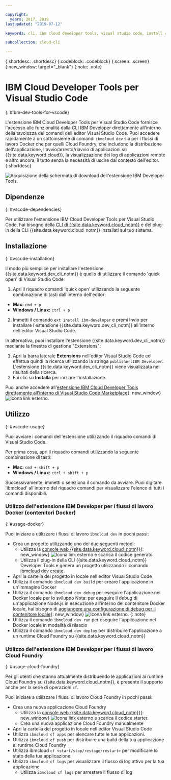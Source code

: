 ```yaml
---

copyright:
  years: 2017, 2019
lastupdated: "2019-07-12"

keywords: cli, ibm cloud developer tools, visual studio code, install developer tools, developer extension, vscode cli, vscode plugin, cloud foundry vscode

subcollection: cloud-cli

---
```


{:shortdesc: .shortdesc}
{:codeblock: .codeblock}
{:screen: .screen}
{:new_window: target="_blank"}
{:note: .note}

# IBM Cloud Developer Tools per Visual Studio Code
{: #ibm-dev-tools-for-vscode}

L'estensione IBM Cloud Developer Tools per Visual Studio Code fornisce l'accesso alle funzionalità dalla CLI IBM Developer direttamente all'interno della tavolozza dei comandi dell'editor Visual Studio Code. Puoi accedere rapidamente a un sottoinsieme di comandi `ibmcloud dev` sia per i flussi di lavoro Docker che per quelli Cloud Foundry, che includono la distribuzione dell'applicazione, l'avvio/arresto/riavvio di applicazioni su {{site.data.keyword.cloud}}, la visualizzazione dei log di applicazioni remote e altro ancora, il tutto senza la necessità di uscire dal contesto dell'editor.
{:shortdesc}

![Acquisizione della schermata di download dell'estensione IBM Developer Tools.](../images/vscode.png "Schermata di download dell'estensione in Visual Studio Code")

## Dipendenze
{: #vscode-dependencies}

Per utilizzare l'estensione IBM Cloud Developer Tools per Visual Studio Code, hai bisogno della [CLI di {{site.data.keyword.cloud_notm}}](/docs/cli?topic=cloud-cli-getting-started) e del plug-in della CLI {{site.data.keyword.cloud_notm}} installati sul tuo sistema.

## Installazione
{: #vscode-installation}

Il modo più semplice per installare l'estensione {{site.data.keyword.dev_cli_notm}} è quello di utilizzare il comando 'quick open' di Visual Studio Code:

1. Apri il riquadro comandi 'quick open' utilizzando la seguente combinazione di tasti dall'interno dell'editor:

  * **Mac:** `cmd + p`
  * **Windows / Linux:** `ctrl + p`

2. Immetti il comando `ext install ibm-developer` e premi Invio per installare l'estensione {{site.data.keyword.dev_cli_notm}} all'interno dell'editor Visual Studio Code.

In alternativa, puoi installare l'estensione {{site.data.keyword.dev_cli_notm}} mediante la finestra di gestione "Extensions":

1. Apri la barra laterale **Extensions** nell'editor Visual Studio Code ed effettua quindi la ricerca utilizzando la stringa `publisher:IBM Developer`. L'estensione {{site.data.keyword.dev_cli_notm}} viene visualizzata nei risultati della ricerca.  
2. Fai clic su **Installa** per iniziare l'installazione.

Puoi anche accedere all'[estensione IBM Cloud Developer Tools direttamente all'interno di Visual Studio Code Marketplace](https://marketplace.visualstudio.com/items?itemName=IBM.ibm-developer){: new_window} ![Icona link esterno](../../icons/launch-glyph.svg "Icona link esterno").

## Utilizzo
{: #vscode-usage}

Puoi avviare i comandi dell'estensione utilizzando il riquadro comandi di Visual Studio Code.

Per prima cosa, apri il riquadro comandi utilizzando la seguente combinazione di tasti:

* **Mac:** `cmd + shift + p`
* **Windows / Linux:** `ctrl + shift + p`

Successivamente, immetti o seleziona il comando da avviare. Puoi digitare 'ibmcloud' all'interno del riquadro comandi per visualizzare l'elenco di tutti i comandi disponibili.

### Utilizzo dell'estensione IBM Developer per i flussi di lavoro Docker (contenitori Docker)
{: #usage-docker}

Puoi iniziare a utilizzare i flussi di lavoro `ibmcloud dev` in pochi passi:
* Crea un progetto utilizzando uno dei due seguenti metodi:
  * Utilizza la [console web {{site.data.keyword.cloud_notm}}](https://{DomainName}/developer/appservice/starter-kits){: new_window} ![Icona link esterno](../../icons/launch-glyph.svg "Icona link esterno") e scarica il codice generato
  * Utilizza il plug-in della CLI {{site.data.keyword.cloud_notm}} Developer Tools e genera un progetto utilizzando il comando [ibmcloud dev create](/docs/cli/idt?topic=cloud-cli-idt-cli#create).
* Apri la cartella del progetto in locale nell'editor Visual Studio Code
* Utilizza il comando `ibmcloud dev build` per creare l'applicazione in un'immagine Docker
* Utilizza il comando `ibmcloud dev debug` per eseguire l'applicazione nel Docker locale per lo sviluppo
  Nota: per eseguire il debug di un'applicazione Node.js in esecuzione all'interno del contenitore Docker locale, hai bisogno di [aggiungere una configurazione di debug per il contenitore locale](https://github.com/IBM-Cloud/ibm-developer-extension-vscode#debugging-nodejs-apps-within-the-local-docker-container){: new_window} ![Icona link esterno](../../icons/launch-glyph.svg "Icona link esterno").
  {: note}
* Utilizza il comando `ibmcloud dev run` per eseguire l'applicazione nel Docker locale in modalità di rilascio
* Utilizza il comando `ibmcloud dev deploy` per distribuire l'applicazione a un runtime Cloud Foundry su {{site.data.keyword.cloud_notm}}

### Utilizzo dell'estensione IBM Developer per i flussi di lavoro Cloud Foundry
{: #usage-cloud-foundry}

Per gli utenti che stanno attualmente distribuendo le applicazioni ai runtime Cloud Foundry su {{site.data.keyword.cloud_notm}}, è presente il supporto anche per la serie di operazioni `cf`.

Puoi iniziare a utilizzare i flussi di lavoro Cloud Foundry in pochi passi:
* Crea una nuova applicazione Cloud Foundry
  * Utilizza la [console web {{site.data.keyword.cloud_notm}}](https://{DomainName}/developer/appservice/starter-kits){: new_window} ![Icona link esterno](../../icons/launch-glyph.svg "Icona link esterno") e scarica il codice starter.
  * Crea una nuova applicazione Cloud Foundry manualmente
* Apri la cartella del progetto in locale nell'editor Visual Studio Code
* Utilizza `ibmcloud cf apps` per elencare tutte le tue applicazioni.
* Utilizza `ibmcloud cf push` per distribuire una build della tua applicazione al runtime Cloud Foundry
* Utilizza ibmcloud `cf <start/stop/restage/restart>` per modificare lo stato della tua applicazione
* Utilizza `ibmcloud cf logs` per visualizzare il flusso di log attivo per la tua applicazione
  * Utilizza `ibmcloud cf logs` per arrestare il flusso di log
